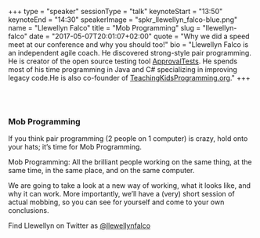 +++
type         = "speaker"
sessionType  = "talk"
keynoteStart = "13:50"
keynoteEnd   = "14:30"
speakerImage = "spkr_llewellyn_falco-blue.png"
name         = "Llewellyn Falco"
title        = "Mob Programming"
slug         = "llewellyn-falco"
date         = "2017-05-07T20:01:07+02:00"
quote        = "Why we did a speed meet at our conference and why you should too!"
bio          = "Llewellyn Falco is an independent agile coach. He discovered strong-style pair programming. He is creator of the open source testing tool [ApprovalTests](http://approvaltests.com/). He spends most of his time programming in Java and C# specializing in improving legacy code.He is also co-founder of [TeachingKidsProgramming.org](http://teachingkidsprogramming.org/)."
+++

<br/>
<br/>

### Mob Programming

If you think pair programming (2 people on 1 computer) is crazy, hold onto your hats; it’s time for Mob Programming.

Mob Programming: All the brilliant people working on the same thing, at the same time, in the same place, and on the same computer.

We are going to take a look at a new way of working, what it looks like, and why it can work. More importantly, we’ll have a (very) short session of actual mobbing, so you can see for yourself and come to your own conclusions.


Find Llewellyn on Twitter as [@llewellynfalco](https://twitter.com/llewellynfalco)
